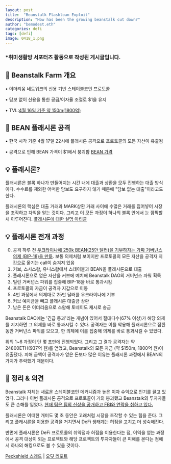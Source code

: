 ```yaml
---
layout: post
title:  "Beanstalk Flashloan Exploit"
description: "How has been the growing beanstalk cut down?"
author: "bemodest.eth"
categories: defi
tags: [defi]
image: 0418_1.png
---
```


### *취미생활방 서포터즈 활동으로 작성된 게시글입니다.

## 🔎 Beanstalk Farm 개요
• 이더리움 네트워크의 신용 기반 스테이블코인 프로토콜

• 담보 없이 신용을 통한 공급/이자율 조절로 $1을 유지

• TVL:[4월 16일 기준 약 150m(1800억)](https://twitter.com/BeanstalkFarms/status/1515123454676070400?s=20&t=sOOhrskDy2aFh_VbuGsqoA)

## 🔎 BEAN 플래시론 공격
• 한국 시각 기준 4월 17일 22시에 플래시론 공격으로 프로토콜의 모든 자산이 유출됨

• 공격으로 인해 BEAN 가격이 $1에서 붕괴함 [BEAN 가격](https://www.coingecko.com/en/coins/bean)

## 💡 플래시론?
플래시론은 블록 하나가 만들어지는 시간 내에 대출과 상환을 모두 진행하는 대출 방식이다. 수수료를 제외한 어떠한 담보도 요구하지 않기 때문에 "담보 없는 대출"이라고도 한다.

플래시론의 핵심은 대출 거래과 MARK상환 거래 사이에 수많은 거래를 집어넣어 시장을 조작하고 차익을 얻는 것이다. 그리고 이 모든 과정이 하나의 블록 안에서 눈 깜짝할 새 이루어진다. [플래시론에 대한 설명 아티클](https://academy.binance.com/ko/articles/what-are-flash-loans-in-defi)

## 💡 플래시론 전개 과정
0. 공격 하루 전 [우크라이나에 250k BEAN(25만 달러)을 기부하자는 가짜 거버넌스 의제 (BIP-18)을 만듦](https://etherscan.io/tx/0xd09b72275962b03dd96205f8077fdc08bec87c0ebd07e431aadc760f31f34b01). 보통 의제처럼 보이지만 프로토콜의 모든 자산을 공격자 지갑으로 옮기는 call이 숨겨져 있음
1. 커브, 스시스왑, 유니스왑에서 스테이블과 BEAN을 플래시론으로 대출
2. 플래시론으로 얻은 자산을 커브에 예치해 Beanstalk DAO의 거버넌스 파워 획득
3. 빌린 거버넌스 파워를 집중해 BIP-18을 바로 통과시킴
4. 프로토콜의 자금이 공격자 지갑으로 이동
5. 4번 과정에서 의제대로 25만 달러를 우크라이나에 기부
6. 커브 예치금을 빼고 플래시론 대출금 상환
7. 남은 돈은 이더리움으로 스왑해 토네이도 캐시로 송금

Beanstalk DAO에는 '긴급 통과'리는 개념이 있어서 절대다수(67% 이상)가 해당 의제를 지지하면 그 의제를 바로 통과시킬 수 있다. 공격자는 이를 악용해 플래시론으로 잠깐동안 거버넌스 파워를 모으고, 한 의제에 이를 집중해 의제를 바로 통과시킬 수 있었다.

위의 1~6 과정이 단 몇 초만에 진행되었다. 그리고 그 결과 공격자는 약 24800ETH(937억 원)를 얻었고, Beanstalk의 모든 자금 (약 $150m, 1800억 원)이 유출됐다. 피해 금액이 공격자가 얻은 돈보다 많은 이유는 플래시론 과정에서 BEAN의 가치가 추락했기 때문이다.

## 🔎 정리 & 의견
Beanstalk 자체는 새로운 스테이블코인 메커니즘과 높은 이자 수익으로 인기를 끌고 있었다. 그러나 이번 플래시론 공격으로 프로토콜이 거의 붕괴했고 Beanstalk의 투자자들도 큰 손해를 입었다. [현재 팀은 팀의 신상을 공개하고 FBI와 연락을 취하고 있다.](https://discord.com/channels/880413392916054098/880500642546851850/965496314244775976)

플래시론은 어떠한 개미도 몇 초 동안은 고래처럼 시장을 조작할 수 있는 힘을 준다. 그리고 플래시론을 이용한 공격을 거치면서 DeFi 생태계는 허점을 고치고 더 성숙해진다.

반면에 플래시론은 DeFi 프로토콜의 취약점과 허점을 이용한다는 점, 이익을 얻는 과정에서 공격 대상이 되는 프로젝트와 해당 프로젝트의 투자자들이 큰 피해를 본다는 점에서 하나의 해킹으로도 볼 수 있을 것이다.

[Peckshield 스레드](https://twitter.com/peckshield/status/1515680335769456640) | [오딧 리포트](https://medium.com/@omniscia.io/beanstalk-farms-post-mortem-analysis-a0667ee0ca9d)
